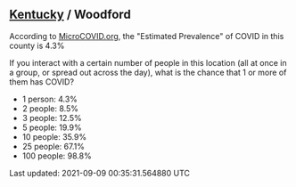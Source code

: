 
## [Kentucky](/united-states/kentucky) / Woodford

According to [MicroCOVID.org](http://microcovid.org),
the "Estimated Prevalence" of COVID in this county is 4.3%

If you interact with a certain number of people in this location
(all at once in a group, or spread out across the day), what is the chance that
1 or more of them has COVID?

- 1 person: 4.3%
- 2 people: 8.5%
- 3 people: 12.5%
- 5 people: 19.9%
- 10 people: 35.9%
- 25 people: 67.1%
- 100 people: 98.8%

Last updated: 2021-09-09 00:35:31.564880 UTC
